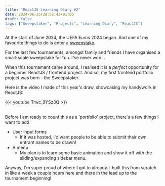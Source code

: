 ```yaml
---
title: "ReactJS Learning Diary #2"
date: 2024-06-26T20:52:43+01:00
draft: false
tags: ["Sweepstaker", "Projects", "Learning Diary", "ReactJS"]
---
```


At the start of June 2024, the UEFA Euros 2024 began. And one of my favourite things to do is
enter a [sweepstake](https://en.wikipedia.org/wiki/Sweepstake).

For the last few tournaments, amongst family and friends I have organised a small-scale sweepstake for fun. I've never won...

When this tournament came around, I realised it is a _perfect_ opportunity for a beginner ReactJS / frontend project. And so, my first frontend portfolio project was born - the Sweepstaker.

Here is the video I made of this year's draw, showcasing my handywork in ReactJS:

{{< youtube Trwc_9YSz3Q >}}
<br>
<br>

Before I am ready to count this as a 'portfolio' project, there's a few things I want to add:

- User input forms
  - If it was hosted, I'd want people to be able to submit their own entrant names to be drawn!
- A menu
  - My plan is to learn some basic animation and show it off with the sliding/expanding sidebar menu.

Anyway, I'm super proud of where I got to already. I built this from scratch in like a week a couple hours here and there in the lead up to the tournament beginning!
